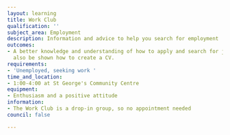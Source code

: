 ```yaml
---
layout: learning
title: Work Club
qualification: ''
subject_area: Employment
description: Information and advice to help you search for employment
outcomes:
- A better knowledge and understanding of how to apply and search for jobs.You will
  also be shown how to create a CV.
requirements:
- 'Unemployed, seeking work '
time_and_location:
- 1:00-4:00 at St George's Community Centre
equipment:
- Enthusiasm and a positive attitude
information:
- The Work Club is a drop-in group, so no appointment needed
council: false

---
```

